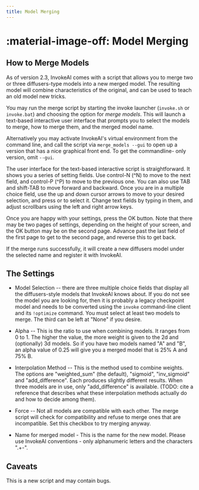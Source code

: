```yaml
---
title: Model Merging
---
```


# :material-image-off: Model Merging

## How to Merge Models

As of version 2.3, InvokeAI comes with a script that allows you to merge two or
three diffusers-type models into a new merged model. The resulting model will
combine characteristics of the original, and can be used to teach an old model
new tricks.

You may run the merge script by starting the invoke launcher (`invoke.sh` or
`invoke.bat`) and choosing the option for _merge models_. This will launch a
text-based interactive user interface that prompts you to select the models to
merge, how to merge them, and the merged model name.

Alternatively you may activate InvokeAI's virtual environment from the command
line, and call the script via `merge_models --gui` to open up a version that has
a nice graphical front end. To get the commandline- only version, omit `--gui`.

The user interface for the text-based interactive script is straightforward. It
shows you a series of setting fields. Use control-N (^N) to move to the next
field, and control-P (^P) to move to the previous one. You can also use TAB and
shift-TAB to move forward and backward. Once you are in a multiple choice field,
use the up and down cursor arrows to move to your desired selection, and press
<SPACE> or <ENTER> to select it. Change text fields by typing in them, and
adjust scrollbars using the left and right arrow keys.

Once you are happy with your settings, press the OK button. Note that there may
be two pages of settings, depending on the height of your screen, and the OK
button may be on the second page. Advance past the last field of the first page
to get to the second page, and reverse this to get back.

If the merge runs successfully, it will create a new diffusers model under the
selected name and register it with InvokeAI.

## The Settings

-   Model Selection -- there are three multiple choice fields that display all
    the diffusers-style models that InvokeAI knows about. If you do not see the
    model you are looking for, then it is probably a legacy checkpoint model and
    needs to be converted using the `invoke` command-line client and its
    `!optimize` command. You must select at least two models to merge. The third
    can be left at "None" if you desire.

-   Alpha -- This is the ratio to use when combining models. It ranges from 0
    to 1. The higher the value, the more weight is given to the 2d and
    (optionally) 3d models. So if you have two models named "A" and "B", an
    alpha value of 0.25 will give you a merged model that is 25% A and 75% B.

-   Interpolation Method -- This is the method used to combine weights. The
    options are "weighted_sum" (the default), "sigmoid", "inv_sigmoid" and
    "add_difference". Each produces slightly different results. When three
    models are in use, only "add_difference" is available. (TODO: cite a
    reference that describes what these interpolation methods actually do and
    how to decide among them).

-   Force -- Not all models are compatible with each other. The merge script
    will check for compatibility and refuse to merge ones that are incompatible.
    Set this checkbox to try merging anyway.

-   Name for merged model - This is the name for the new model. Please use
    InvokeAI conventions - only alphanumeric letters and the characters ".+-".

## Caveats

This is a new script and may contain bugs.
